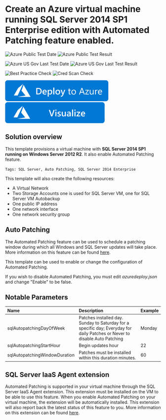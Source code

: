 # Create an Azure virtual machine running SQL Server 2014 SP1 Enterprise edition with Automated Patching feature enabled.

![Azure Public Test Date](https://azurequickstartsservice.blob.core.windows.net/badges/201-vm-sql-full-autopatching/PublicLastTestDate.svg)
![Azure Public Test Result](https://azurequickstartsservice.blob.core.windows.net/badges/201-vm-sql-full-autopatching/PublicDeployment.svg)

![Azure US Gov Last Test Date](https://azurequickstartsservice.blob.core.windows.net/badges/201-vm-sql-full-autopatching/FairfaxLastTestDate.svg)
![Azure US Gov Last Test Result](https://azurequickstartsservice.blob.core.windows.net/badges/201-vm-sql-full-autopatching/FairfaxDeployment.svg)

![Best Practice Check](https://azurequickstartsservice.blob.core.windows.net/badges/201-vm-sql-full-autopatching/BestPracticeResult.svg)
![Cred Scan Check](https://azurequickstartsservice.blob.core.windows.net/badges/201-vm-sql-full-autopatching/CredScanResult.svg)

[![Deploy To Azure](https://raw.githubusercontent.com/Azure/azure-quickstart-templates/master/1-CONTRIBUTION-GUIDE/images/deploytoazure.svg?sanitize=true)]("https://portal.azure.com/#create/Microsoft.Template/uri/https%3A%2F%2Fraw.githubusercontent.com%2FAzure%2Fazure-quickstart-templates%2Fmaster%2F201-vm-sql-full-autopatching%2Fazuredeploy.json")  [![Visualize](https://raw.githubusercontent.com/Azure/azure-quickstart-templates/master/1-CONTRIBUTION-GUIDE/images/visualizebutton.svg?sanitize=true)]("http://armviz.io/#/?load=https%3A%2F%2Fraw.githubusercontent.com%2FAzure%2Fazure-quickstart-templates%2Fmaster%2F201-vm-sql-full-autopatching%2Fazuredeploy.json")
  


  


## Solution overview

This template provisions a virtual machine with **SQL Server 2014 SP1 running on Windows Server 2012 R2**. It also enable Automated Patching feature.

`Tags: SQL Server, Auto Patching, SQL Server 2014 Enterprise`

This template will also create the following resources:

+	A Virtual Network
+	Two Storage Accounts one is used for SQL Server VM, one for SQL Server VM Autobackup
+ 	One public IP address
+	One network interface
+	One network security group

## Auto Patching

The Automated Patching feature can be used to schedule a patching window during which all Windows and SQL Server updates will take place. More information on this feature can be found [here](https://azure.microsoft.com/en-us/documentation/articles/virtual-machines-windows-sql-automated-patching/).

This template can be used to enable or change the configuration of Automated Patching.

If you wish to disable Automated Patching, you must edit *azuredeploy.json* and change "Enable" to be false.

## Notable Parameters

|Name|Description|Example|
|:---|:---------------------|:---------------|
|sqlAutopatchingDayOfWeek|Patches installed day. Sunday to Saturday for a specific day; Everyday for daily Patches or Never to disable Auto Patching|Monday|
|sqlAutopatchingStartHour|Begin updates hour|22|
|sqlAutopatchingWindowDuration|Patches must be installed within this duration minutes.|60|


## SQL Server IaaS Agent extension

Automated Patching is supported in your virtual machine through the SQL Server IaaS Agent extension. This extension must be installed on the VM to be able to use this feature. When you enable Automated Patching on your virtual machine, the extension will be automatically installed. This extension will also report back the latest status of this feature to you. More information on this extension can be found [here](https://azure.microsoft.com/en-us/documentation/articles/virtual-machines-windows-sql-server-agent-extension/).

